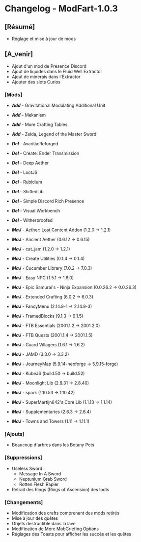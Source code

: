 # Changelog - ModFart-1.0.3

## [Résumé]
- Réglage et mise à jour de mods

## [A_venir]
- Ajout d'un mod de Presence Discord
- Ajout de liquides dans le Fluid Well Extractor
- Ajout de minerais dans l'Extractor
- Ajouter des slots Curios

### [Mods]
- ***Add*** - Gravitational Modulating Additional Unit
- ***Add*** - Mekanism
- ***Add*** - More Crafting Tables
- ***Add*** - Zelda, Legend of the Master Sword

- ***Del*** - Avaritia:Reforged
- ***Del*** - Create: Ender Transmission
- ***Del*** - Deep Aether
- ***Del*** - LootJS
- ***Del*** - Rubidium
- ***Del*** - ShiftedLib
- ***Del*** - Simple Discord Rich Presence
- ***Del*** - Visual Workbench
- ***Del*** - Witherproofed

- ***MaJ*** - Aether: Lost Content Addon (1.2.0 -> 1.2.1)
- ***MaJ*** - Ancient Aether (0.6.12 -> 0.6.15)
- ***MaJ*** - cat_jam (1.2.0 -> 1.2.1)
- ***MaJ*** - Create Utilities (0.1.4 -> 0.1.4)
- ***MaJ*** - Cucumber Library (7.0.2 -> 7.0.3)
- ***MaJ*** - Easy NPC (1.5.1 -> 1.6.0)
- ***MaJ*** - Epic Samurai's - Ninja Expansion (0.0.26.2 -> 0.0.26.3)
- ***MaJ*** - Extended Crafting (6.0.2 -> 6.0.3)
- ***MaJ*** - FancyMenu (2.14.9-1 -> 2.14.9-3)
- ***MaJ*** - FramedBlocks (9.1.3 -> 9.1.5)
- ***MaJ*** - FTB Essentials (2001.1.2 -> 2001.2.0)
- ***MaJ*** - FTB Quests (2001.1.4 -> 2001.1.5)
- ***MaJ*** - Guard Villagers (1.6.1 -> 1.6.2)
- ***MaJ*** - JAMD (3.3.0 -> 3.3.2)
- ***MaJ*** - JourneyMap (5.9.14-neoforge -> 5.9.15-forge)
- ***MaJ*** - KubeJS (build.50 -> build.52)
- ***MaJ*** - Moonlight Lib (2.8.31 -> 2.8.40)
- ***MaJ*** - spark (1.10.53 -> 1.10.42)
- ***MaJ*** - SuperMartijn642's Core Lib (1.1.13 -> 1.1.14)
- ***MaJ*** - Supplementaries (2.6.3 -> 2.6.4)
- ***MaJ*** - Towns and Towers (1.11 -> 1.11.1)

### [Ajouts]
- Beaucoup d'arbres dans les Botany Pots

### [Suppressions]
- Useless Sword :
    - Message In A Sword
    - Neptunium Grab Sword
    - Rotten Flesh Rapier
- Retrait des Rings (Rings of Ascension) des loots

### [Changements]
- Modification des crafts comprenant des mods retirés
- Mise à jour des quêtes
- Objets destructible dans la lave
- Modification de More MobGriefing Options
- Réglages des Toasts pour afficher les succès et les quêtes